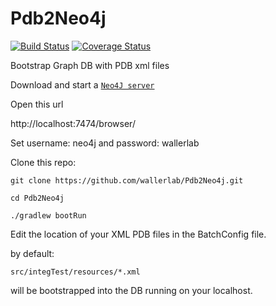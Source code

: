 # Pdb2Neo4j
[![Build Status](https://travis-ci.org/wallerlab/Pdb2Neo4j.svg?branch=master)](https://travis-ci.org/wallerlab/Pdb2Neo4j)
[![Coverage Status](https://coveralls.io/repos/github/wallerlab/Pdb2Neo4j/badge.svg?branch=master)](https://coveralls.io/github/wallerlab/Pdb2Neo4j?branch=master)

Bootstrap Graph DB with PDB xml files

Download and start a [`Neo4J server`](http://neo4j.com)

Open this url

http://localhost:7474/browser/

Set username: neo4j and password: wallerlab

Clone this repo:

`git clone https://github.com/wallerlab/Pdb2Neo4j.git`

`cd Pdb2Neo4j`

`./gradlew bootRun`

Edit the location  of your XML PDB files in the BatchConfig file.

by default:

`src/integTest/resources/*.xml`

will be bootstrapped into the DB running on your localhost.




